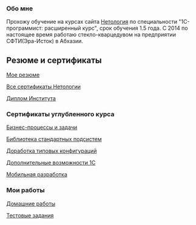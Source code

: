 ### Обо мне

  Прохожу обучение на курсах сайта [Нетология](https://netology.ru/programs/developer1c_ultimate) по специальности "1C-программист:
расширенный курс", срок обучения 1.5 года.
С 2014 по настоящее время работаю стекло-кварцедувом на предприятии СФТИ(Эра-Исток) в Абхазии.

## Резюме и сертификаты

[Мое резюме](https://disk.yandex.ru/i/yFU9WynP24WZ7A)

[Все cертификаты Нетологии](https://disk.yandex.ru/d/hdAg3D4a2O-FSg)

[Диплом Института](https://disk.yandex.ru/client/disk/%D0%94%D0%B8%D0%BF%D0%BB%D0%BE%D0%BC)

### Сертификаты углубленного курса

[Бизнес-процессы и задачи](https://disk.yandex.ru/i/QszYfO9UJ3WLKQ)

[Библиотека стандартных подсистем](https://disk.yandex.ru/i/ImTEaerP_xj8Xg)

[Доработка типовых конфигураций](https://disk.yandex.ru/i/0MA5c67Tp-7KFQ)

[Дополнительные возможности 1С](https://disk.yandex.ru/i/lJTj-lX8JNPdJQ)

[Мобильная разработка](https://disk.yandex.ru/i/Jb-qijxf9uoJNw)

### Мои работы

[Домашние работы](https://github.com/Arbagast/Homework)

[Тестовые задания](https://github.com/Arbagast/test-tasks/tree/main)

